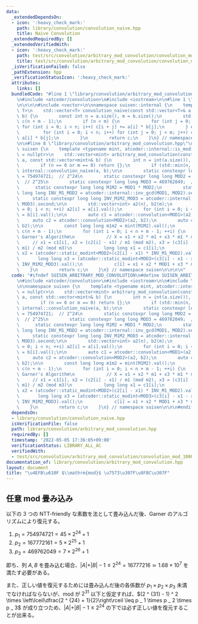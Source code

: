 ```yaml
---
data:
  _extendedDependsOn:
  - icon: ':heavy_check_mark:'
    path: library/convolution/convolution_naive.hpp
    title: Naive Convolution
  _extendedRequiredBy: []
  _extendedVerifiedWith:
  - icon: ':heavy_check_mark:'
    path: test/src/convolution/arbitrary_mod_convolution/convolution_mod_1000000007.test.cpp
    title: test/src/convolution/arbitrary_mod_convolution/convolution_mod_1000000007.test.cpp
  _isVerificationFailed: false
  _pathExtension: hpp
  _verificationStatusIcon: ':heavy_check_mark:'
  attributes:
    links: []
  bundledCode: "#line 1 \"library/convolution/arbitrary_mod_convolution.hpp\"\n\n\n\
    \n#include <atcoder/convolution>\n#include <iostream>\n\n#line 1 \"library/convolution/convolution_naive.hpp\"\
    \n\n\n\n#include <vector>\n\nnamespace suisen::internal {\n    template <typename\
    \ T>\n    std::vector<T> convolution_naive(const std::vector<T>& a, const std::vector<T>&\
    \ b) {\n        const int n = a.size(), m = b.size();\n        std::vector<T>\
    \ c(n + m - 1);\n        if (n < m) {\n            for (int j = 0; j < m; j++)\
    \ for (int i = 0; i < n; i++) c[i + j] += a[i] * b[j];\n        } else {\n   \
    \         for (int i = 0; i < n; i++) for (int j = 0; j < m; j++) c[i + j] +=\
    \ a[i] * b[j];\n        }\n        return c;\n    }\n} // namespace suisen\n\n\
    \n\n#line 8 \"library/convolution/arbitrary_mod_convolution.hpp\"\n\nnamespace\
    \ suisen {\n    template <typename mint, atcoder::internal::is_modint_t<mint>*\
    \ = nullptr>\n    std::vector<mint> arbitrary_mod_convolution(const std::vector<mint>&\
    \ a, const std::vector<mint>& b) {\n        int n = int(a.size()), m = int(b.size());\n\
    \        if (n == 0 or m == 0) return {};\n        if (std::min(n, m) <= 60) return\
    \ internal::convolution_naive(a, b);\n\n        static constexpr long long MOD1\
    \ = 754974721;  // 2^24\n        static constexpr long long MOD2 = 167772161;\
    \  // 2^25\n        static constexpr long long MOD3 = 469762049;  // 2^26\n  \
    \      static constexpr long long M1M2 = MOD1 * MOD2;\n        static constexpr\
    \ long long INV_M1_MOD2 = atcoder::internal::inv_gcd(MOD1, MOD2).second;\n   \
    \     static constexpr long long INV_M1M2_MOD3 = atcoder::internal::inv_gcd(M1M2,\
    \ MOD3).second;\n\n        std::vector<int> a2(n), b2(m);\n        for (int i\
    \ = 0; i < n; ++i) a2[i] = a[i].val();\n        for (int i = 0; i < m; ++i) b2[i]\
    \ = b[i].val();\n\n        auto c1 = atcoder::convolution<MOD1>(a2, b2);\n   \
    \     auto c2 = atcoder::convolution<MOD2>(a2, b2);\n        auto c3 = atcoder::convolution<MOD3>(a2,\
    \ b2);\n\n        const long long m1m2 = mint(M1M2).val();\n        std::vector<mint>\
    \ c(n + m - 1);\n        for (int i = 0; i < n + m - 1; ++i) {\n            //\
    \ Garner's Algorithm\n            // X = x1 + x2 * m1 + x3 * m1 * m2\n       \
    \     // x1 = c1[i], x2 = (c2[i] - x1) / m1 (mod m2), x3 = (c3[i] - x1 - x2 *\
    \ m1) / m2 (mod m3)\n            long long x1 = c1[i];\n            long long\
    \ x2 = (atcoder::static_modint<MOD2>(c2[i] - x1) * INV_M1_MOD2).val();\n     \
    \       long long x3 = (atcoder::static_modint<MOD3>(c3[i] - x1 - x2 * MOD1) *\
    \ INV_M1M2_MOD3).val();\n            c[i] = x1 + x2 * MOD1 + x3 * m1m2;\n    \
    \    }\n        return c;\n    }\n} // namespace suisen\n\n\n\n"
  code: "#ifndef SUISEN_ARBITRARY_MOD_CONVOLUTION\n#define SUISEN_ARBITRARY_MOD_CONVOLUTION\n\
    \n#include <atcoder/convolution>\n#include <iostream>\n\n#include \"library/convolution/convolution_naive.hpp\"\
    \n\nnamespace suisen {\n    template <typename mint, atcoder::internal::is_modint_t<mint>*\
    \ = nullptr>\n    std::vector<mint> arbitrary_mod_convolution(const std::vector<mint>&\
    \ a, const std::vector<mint>& b) {\n        int n = int(a.size()), m = int(b.size());\n\
    \        if (n == 0 or m == 0) return {};\n        if (std::min(n, m) <= 60) return\
    \ internal::convolution_naive(a, b);\n\n        static constexpr long long MOD1\
    \ = 754974721;  // 2^24\n        static constexpr long long MOD2 = 167772161;\
    \  // 2^25\n        static constexpr long long MOD3 = 469762049;  // 2^26\n  \
    \      static constexpr long long M1M2 = MOD1 * MOD2;\n        static constexpr\
    \ long long INV_M1_MOD2 = atcoder::internal::inv_gcd(MOD1, MOD2).second;\n   \
    \     static constexpr long long INV_M1M2_MOD3 = atcoder::internal::inv_gcd(M1M2,\
    \ MOD3).second;\n\n        std::vector<int> a2(n), b2(m);\n        for (int i\
    \ = 0; i < n; ++i) a2[i] = a[i].val();\n        for (int i = 0; i < m; ++i) b2[i]\
    \ = b[i].val();\n\n        auto c1 = atcoder::convolution<MOD1>(a2, b2);\n   \
    \     auto c2 = atcoder::convolution<MOD2>(a2, b2);\n        auto c3 = atcoder::convolution<MOD3>(a2,\
    \ b2);\n\n        const long long m1m2 = mint(M1M2).val();\n        std::vector<mint>\
    \ c(n + m - 1);\n        for (int i = 0; i < n + m - 1; ++i) {\n            //\
    \ Garner's Algorithm\n            // X = x1 + x2 * m1 + x3 * m1 * m2\n       \
    \     // x1 = c1[i], x2 = (c2[i] - x1) / m1 (mod m2), x3 = (c3[i] - x1 - x2 *\
    \ m1) / m2 (mod m3)\n            long long x1 = c1[i];\n            long long\
    \ x2 = (atcoder::static_modint<MOD2>(c2[i] - x1) * INV_M1_MOD2).val();\n     \
    \       long long x3 = (atcoder::static_modint<MOD3>(c3[i] - x1 - x2 * MOD1) *\
    \ INV_M1M2_MOD3).val();\n            c[i] = x1 + x2 * MOD1 + x3 * m1m2;\n    \
    \    }\n        return c;\n    }\n} // namespace suisen\n\n\n#endif // SUISEN_ARBITRARY_MOD_CONVOLUTION\n"
  dependsOn:
  - library/convolution/convolution_naive.hpp
  isVerificationFile: false
  path: library/convolution/arbitrary_mod_convolution.hpp
  requiredBy: []
  timestamp: '2022-05-05 17:36:05+09:00'
  verificationStatus: LIBRARY_ALL_AC
  verifiedWith:
  - test/src/convolution/arbitrary_mod_convolution/convolution_mod_1000000007.test.cpp
documentation_of: library/convolution/arbitrary_mod_convolution.hpp
layout: document
title: "\u4EFB\u610F $\\mathrm{mod}$ \u7573\u307F\u8FBC\u307F"
---
```

## 任意 $\mathrm{mod}$ 畳み込み

以下の $3$ つの NTT-friendly な素数を法として畳み込んだ後、Garner のアルゴリズムにより復元する。

1. $p _ 1 = 754974721=45\times 2 ^ {24}+1$
2. $p _ 2 = 167772161=5\times 2 ^ {25}+1$
3. $p _ 3 = 469762049=7\times 2 ^ {26}+1$

即ち、列 $A,B$ を畳み込む場合、$\vert A\vert +\vert B\vert -1\leq 2 ^ {24}=16777216\simeq 1.68\times 10 ^ 7$ を満たす必要がある。

また、正しい値を復元するためには畳み込んだ後の各係数が $p _ 1 \times p _ 2 \times p _ 3$ 未満でなければならないが、$\mathrm{mod}$ が $2 ^ {31}$ 以下と仮定すれば、$(2 ^ {31} - 1) ^ 2 \times \left\lceil\dfrac{2 ^ {24} + 1}{2}\right\rceil \leq p _ 1 \times p _ 2 \times p _ 3$ が成り立つため、$\vert A\vert +\vert B\vert -1\leq 2^{24}$ の下では必ず正しい値を復元することが出来る。
